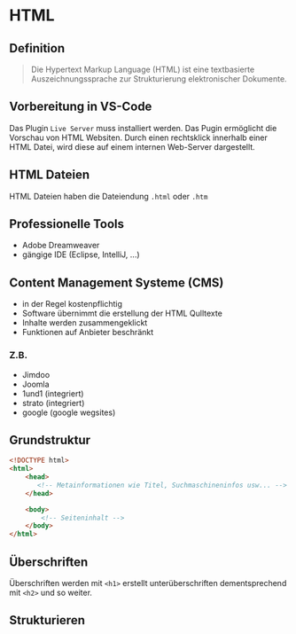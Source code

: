 # HTML

## Definition

>Die Hypertext Markup Language (HTML) ist eine textbasierte Auszeichnungssprache zur Strukturierung elektronischer Dokumente. 

## Vorbereitung in VS-Code

Das Plugin `Live Server` muss installiert werden.
Das Pugin ermöglicht die Vorschau von HTML Websiten. Durch einen rechtsklick innerhalb einer HTML Datei, wird diese auf einem internen Web-Server dargestellt.

## HTML Dateien
HTML Dateien haben die Dateiendung `.html` oder `.htm`

## Professionelle Tools
- Adobe Dreamweaver
- gängige IDE (Eclipse, IntelliJ, ...)

## Content Management Systeme (CMS)
- in der Regel kostenpflichtig
- Software übernimmt die erstellung der HTML Qulltexte
- Inhalte werden zusammengeklickt
- Funktionen auf Anbieter beschränkt

### Z.B.
- Jimdoo
- Joomla
- 1und1 (integriert)
- strato (integriert)
- google (google wegsites)

## Grundstruktur 
````html
<!DOCTYPE html>
<html>
    <head>
       <!-- Metainformationen wie Titel, Suchmaschineninfos usw... -->
    </head>

    <body>
        <!-- Seiteninhalt -->
    </body>
</html>
````

## Überschriften 
Überschriften werden mit ````<h1>```` erstellt unterüberschriften dementsprechend mit ````<h2>```` und so weiter. 

## Strukturieren
